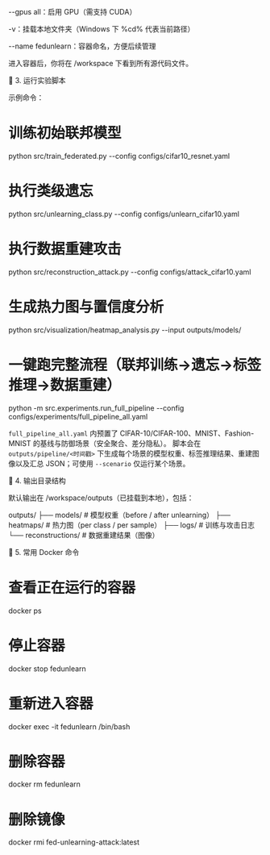 --gpus all：启用 GPU（需支持 CUDA）

-v：挂载本地文件夹（Windows 下 %cd% 代表当前路径）

--name fedunlearn：容器命名，方便后续管理

进入容器后，你将在 /workspace 下看到所有源代码文件。

🧠 3. 运行实验脚本

示例命令：

# 训练初始联邦模型
python src/train_federated.py --config configs/cifar10_resnet.yaml

# 执行类级遗忘
python src/unlearning_class.py --config configs/unlearn_cifar10.yaml

# 执行数据重建攻击
python src/reconstruction_attack.py --config configs/attack_cifar10.yaml

# 生成热力图与置信度分析
python src/visualization/heatmap_analysis.py --input outputs/models/

# 一键跑完整流程（联邦训练→遗忘→标签推理→数据重建）
python -m src.experiments.run_full_pipeline --config configs/experiments/full_pipeline_all.yaml

`full_pipeline_all.yaml` 内预置了 CIFAR-10/CIFAR-100、MNIST、Fashion-MNIST 的基线与防御场景（安全聚合、差分隐私）。
脚本会在 `outputs/pipeline/<时间戳>` 下生成每个场景的模型权重、标签推理结果、重建图像以及汇总 JSON；可使用 `--scenario` 仅运行某个场景。

💾 4. 输出目录结构

默认输出在 /workspace/outputs（已挂载到本地），包括：

outputs/
├── models/               # 模型权重（before / after unlearning）
├── heatmaps/             # 热力图（per class / per sample）
├── logs/                 # 训练与攻击日志
└── reconstructions/      # 数据重建结果（图像）

🔧 5. 常用 Docker 命令
# 查看正在运行的容器
docker ps

# 停止容器
docker stop fedunlearn

# 重新进入容器
docker exec -it fedunlearn /bin/bash

# 删除容器
docker rm fedunlearn

# 删除镜像
docker rmi fed-unlearning-attack:latest